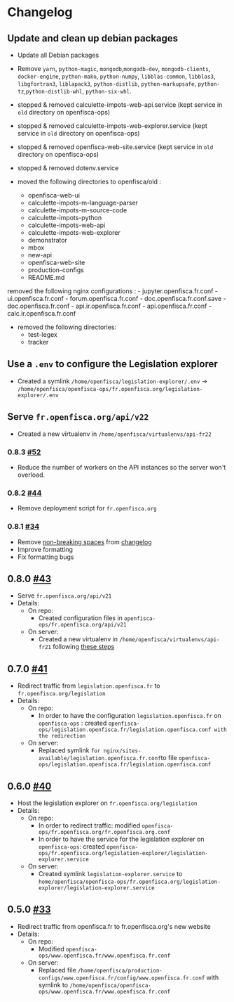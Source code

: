 # Changelog

## Update and clean up debian packages
  - Update all Debian packages
  
  - Remove `yarn`, `python-magic`, `mongodb`,`mongodb-dev`, `mongodb-clients`, `docker-engine`, `python-mako`, `python-numpy`, `libblas-common`, `libblas3`, `libgfortran3`, `liblapack3`, `python-distlib`, `python-markupsafe`, `python-tz`,`python-distlib-whl`, `python-six-whl`. 
  - stopped & removed calculette-impots-web-api.service (kept service in `old` directory on openfisca-ops)
  - stopped & removed calculette-impots-web-explorer.service (kept service in `old` directory on openfisca-ops)
  - stopped & removed openfisca-web-site.service (kept service in `old` directory on openfisca-ops)
  - stopped & removed dotenv.service

  - moved the following directories to openfisca/old :
    - openfisca-web-ui
    - calculette-impots-m-language-parser
    - calculette-impots-m-source-code 
    - calculette-impots-python 
    - calculette-impots-web-api
    - calculette-impots-web-explorer
    - demonstrator
    - mbox
    - new-api
    - openfisca-web-site
    - production-configs
    - README.md
    
  removed the following nginx configurations :
    - jupyter.openfisca.fr.conf 
    - ui.openfisca.fr.conf
    - forum.openfisca.fr.conf 
    - doc.openfisca.fr.conf.save
    - doc.openfisca.fr.conf
    - api.ir.openfisca.fr.conf
    - api.openfisca.fr.conf
    - calc.ir.openfisca.fr.conf
    
  - removed the following directories:
    - test-legex
    - tracker

    
## Use a `.env` to configure the Legislation explorer
  - Created a symlink `/home/openfisca/legislation-explorer/.env` -> `/home/openfisca/openfisca-ops/fr.openfisca.org/legislation-explorer/.env`

## Serve `fr.openfisca.org/api/v22`
  - Created a new virtualenv in `/home/openfisca/virtualenvs/api-fr22`

### 0.8.3 [#52](https://github.com/openfisca/openfisca-ops/pull/52)

* Reduce the number of workers on the API instances so the server won't overload.

### 0.8.2 [#44](https://github.com/openfisca/openfisca-ops/pull/44)

* Remove deployment script for `fr.openfisca.org`

### 0.8.1 [#34](https://github.com/openfisca/openfisca-ops/pull/34)

* Remove [non-breaking spaces](https://en.wikipedia.org/wiki/Non-breaking_space) from [changelog](CHANGELOG.md)
* Improve formatting
* Fix formatting bugs

## 0.8.0 [#43](https://github.com/openfisca/openfisca-ops/pull/43)

* Serve `fr.openfisca.org/api/v21`
* Details:
  - On repo:
      - Created configuration files in `openfisca-ops/fr.openfisca.org/api/v21`
  - On server:
      - Created a new virtualenv in `/home/openfisca/virtualenvs/api-fr21` following [these steps](https://github.com/openfisca/openfisca-ops/tree/af6b38d21ccda7bbe7162ee8563e4a8d5649baf1#to-serve-a-new-version-)

## 0.7.0 [#41](https://github.com/openfisca/openfisca-ops/pull/41)

* Redirect traffic from `legislation.openfisca.fr` to `fr.openfisca.org/legislation`
* Details:
  - On repo:
      - In order to have the configuration `legislation.openfisca.fr` on `openfisca-ops` : created `openfisca-ops/legislation.openfisca.fr/legislation.openfisca.conf with the redirection`
  - On server:
      - Replaced symlink `for nginx/sites-available/legislation.openfisca.fr.conf`to file `openfisca-ops/legislation.openfisca.fr/legislation.openfisca.conf`

## 0.6.0 [#40](https://github.com/openfisca/openfisca-ops/pull/40)

* Host the legislation explorer on `fr.openfisca.org/legislation`
* Details:
  - On repo:
      - In order to redirect traffic: modified `openfisca-ops/fr.openfisca.org/fr.openfisca.org.conf`
      - In order to have the service for the legislation explorer on `openfisca-ops`: created `openfisca-ops/fr.openfisca.org/legislation-explorer/legislation-explorer.service`
  - On server:
      - Created symlink `legislation-explorer.service` to `home/openfisca/openfisca-ops/fr.openfisca.org/legislation-explorer/legislation-explorer.service`

## 0.5.0 [#33](https://github.com/openfisca/openfisca-ops/pull/33)

* Redirect traffic from openfisca.fr to fr.openfisca.org's new website
* Details:
  - On repo:
      - Modified `openfisca-ops/www.openfisca.fr/www.openfisca.fr.conf`
  - On server:
      - Replaced file `/home/openfisca/production-configs/www.openfisca.fr/config/www.openfisca.fr.conf` with symlink to `/home/openfisca/openfisca-ops/www.openfisca.fr/www.openfisca.fr.conf`
